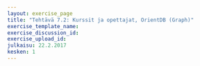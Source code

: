 ```yaml
---
layout: exercise_page
title: "Tehtävä 7.2: Kurssit ja opettajat, OrientDB (Graph)"
exercise_template_name: 
exercise_discussion_id: 
exercise_upload_id: 
julkaisu: 22.2.2017
kesken: 1
---
```

